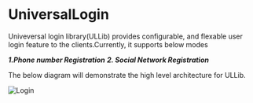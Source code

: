 # UniversalLogin

Univeversal login library(ULLib) provides configurable, and flexable user login feature to the clients.Currently, it supports below modes

_**1.Phone number Registration**
**2. Social Network Registration**_

The below diagram will demonstrate the high level architecture for ULLib.



![Login](https://user-images.githubusercontent.com/24762399/144814389-30ea9dec-28fa-4bbb-9984-990c69a8af85.png)
